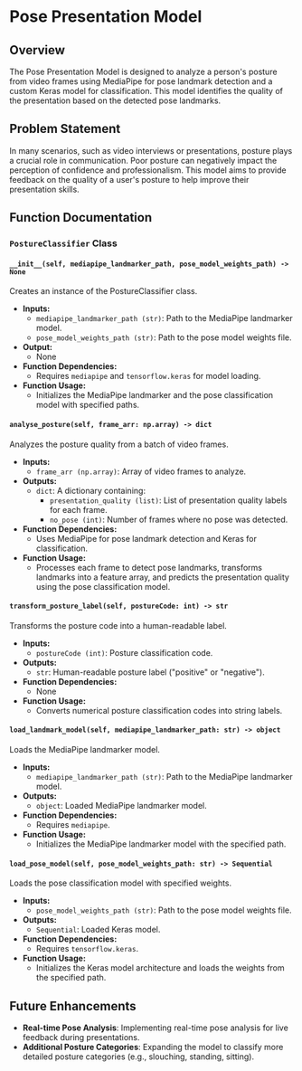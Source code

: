 # Pose Presentation Model

## Overview

The Pose Presentation Model is designed to analyze a person's posture from video frames using MediaPipe for pose landmark detection and a custom Keras model for classification. This model identifies the quality of the presentation based on the detected pose landmarks.

## Problem Statement

In many scenarios, such as video interviews or presentations, posture plays a crucial role in communication. Poor posture can negatively impact the perception of confidence and professionalism. This model aims to provide feedback on the quality of a user's posture to help improve their presentation skills.

## Function Documentation

### `PostureClassifier` Class

#### `__init__(self, mediapipe_landmarker_path, pose_model_weights_path) -> None`
Creates an instance of the PostureClassifier class.

- **Inputs:**
  - `mediapipe_landmarker_path (str)`: Path to the MediaPipe landmarker model.
  - `pose_model_weights_path (str)`: Path to the pose model weights file.
- **Output:**
  - None
- **Function Dependencies:**
  - Requires `mediapipe` and `tensorflow.keras` for model loading.
- **Function Usage:**
  - Initializes the MediaPipe landmarker and the pose classification model with specified paths.

#### `analyse_posture(self, frame_arr: np.array) -> dict`
Analyzes the posture quality from a batch of video frames.

- **Inputs:**
  - `frame_arr (np.array)`: Array of video frames to analyze.
- **Outputs:**
  - `dict`: A dictionary containing:
    - `presentation_quality (list)`: List of presentation quality labels for each frame.
    - `no_pose (int)`: Number of frames where no pose was detected.
- **Function Dependencies:**
  - Uses MediaPipe for pose landmark detection and Keras for classification.
- **Function Usage:**
  - Processes each frame to detect pose landmarks, transforms landmarks into a feature array, and predicts the presentation quality using the pose classification model.

#### `transform_posture_label(self, postureCode: int) -> str`
Transforms the posture code into a human-readable label.

- **Inputs:**
  - `postureCode (int)`: Posture classification code.
- **Outputs:**
  - `str`: Human-readable posture label ("positive" or "negative").
- **Function Dependencies:**
  - None
- **Function Usage:**
  - Converts numerical posture classification codes into string labels.

#### `load_landmark_model(self, mediapipe_landmarker_path: str) -> object`
Loads the MediaPipe landmarker model.

- **Inputs:**
  - `mediapipe_landmarker_path (str)`: Path to the MediaPipe landmarker model.
- **Outputs:**
  - `object`: Loaded MediaPipe landmarker model.
- **Function Dependencies:**
  - Requires `mediapipe`.
- **Function Usage:**
  - Initializes the MediaPipe landmarker model with the specified path.

#### `load_pose_model(self, pose_model_weights_path: str) -> Sequential`
Loads the pose classification model with specified weights.

- **Inputs:**
  - `pose_model_weights_path (str)`: Path to the pose model weights file.
- **Outputs:**
  - `Sequential`: Loaded Keras model.
- **Function Dependencies:**
  - Requires `tensorflow.keras`.
- **Function Usage:**
  - Initializes the Keras model architecture and loads the weights from the specified path.

## Future Enhancements

- **Real-time Pose Analysis**: Implementing real-time pose analysis for live feedback during presentations.
- **Additional Posture Categories**: Expanding the model to classify more detailed posture categories (e.g., slouching, standing, sitting).
